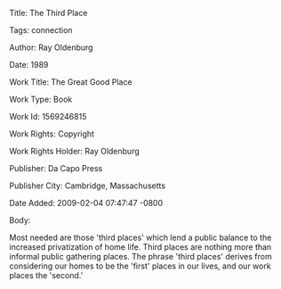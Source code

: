 Title:  The Third Place

Tags:   connection

Author: Ray Oldenburg

Date:   1989

Work Title: The Great Good Place

Work Type: Book

Work Id: 1569246815

Work Rights: Copyright

Work Rights Holder: Ray Oldenburg

Publisher: Da Capo Press

Publisher City: Cambridge, Massachusetts

Date Added: 2009-02-04 07:47:47 -0800

Body: 

Most needed are those 'third places' which lend a public balance to the increased privatization of home life. Third places are nothing more than informal public gathering places. The phrase 'third places' derives from considering our homes to be the 'first' places in our lives, and our work places the 'second.'

